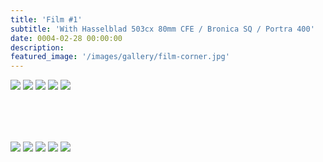 ```yaml
---
title: 'Film #1'
subtitle: 'With Hasselblad 503cx 80mm CFE / Bronica SQ / Portra 400'
date: 0004-02-28 00:00:00
description: 
featured_image: '/images/gallery/film-corner.jpg'
---
```


<!-- Preview -->
<div class="gallery" data-columns="1">
    <img src="/images/gallery/film-3exp.jpg">
    <img src="/images/gallery/film-car-shop.jpg">
    <img src="/images/gallery/film-i-gas.jpg">
    <img src="/images/gallery/film-lx-oof.jpg">
    <img src="/images/gallery/film-corner.jpg">
</div>


<!-- Content -->
<div class="gallery" data-columns="6" style="margin-top:80px">
    <img src="/images/gallery/film-3exp.jpg">
    <img src="/images/gallery/film-car-shop.jpg">
    <img src="/images/gallery/film-i-gas.jpg">
    <img src="/images/gallery/film-lx-oof.jpg">
    <img src="/images/gallery/film-corner.jpg">
</div>
